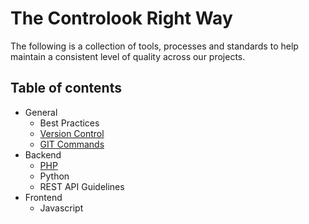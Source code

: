 # The Controlook Right Way

The following is a collection of tools, processes and standards to help maintain a consistent level of quality across our projects.

## Table of contents

- General
  - Best Practices
  - [Version Control](general/version_control.md)
  - [GIT Commands](general/git_commands.md)
- Backend
  - [PHP](backend/php.md)
  - Python
  - REST API Guidelines
- Frontend
  - Javascript
